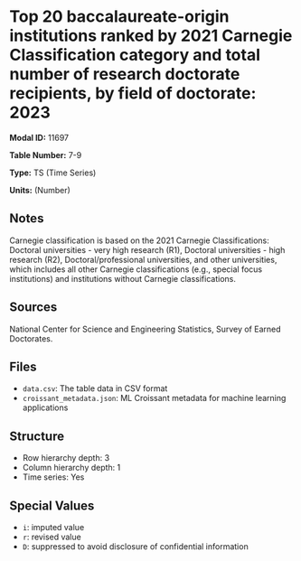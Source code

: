 # Top 20 baccalaureate-origin institutions ranked by 2021 Carnegie Classification category and total number of research doctorate recipients, by field of doctorate: 2023

**Modal ID:** 11697

**Table Number:** 7-9

**Type:** TS (Time Series)

**Units:** (Number)

## Notes

Carnegie classification is based on the 2021 Carnegie Classifications: Doctoral universities - very high research (R1), Doctoral universities - high research (R2), Doctoral/professional universities, and other universities, which includes all other Carnegie classifications (e.g., special focus institutions) and institutions without Carnegie classifications.

## Sources

National Center for Science and Engineering Statistics, Survey of Earned Doctorates.

## Files

- `data.csv`: The table data in CSV format
- `croissant_metadata.json`: ML Croissant metadata for machine learning applications

## Structure

- Row hierarchy depth: 3
- Column hierarchy depth: 1
- Time series: Yes

## Special Values

- `i`: imputed value
- `r`: revised value
- `D`: suppressed to avoid disclosure of confidential information
